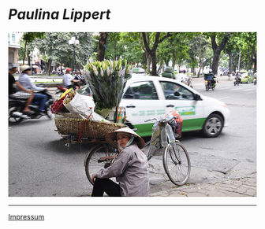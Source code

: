 # *Paulina Lippert*

<a href="vietnam">
  <img src="images/galleries/vietnam/Vietnam-Portfolio-02.jpg">
</a>

---

[Impressum](impressum)
